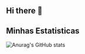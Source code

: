 ## Hi there 👋

<!--
**rickchallen/rickchallen** is a ✨ _special_ ✨ repository because its `README.md` (this file) appears on your GitHub profile.

Here are some ideas to get you started:

- 🔭 I’m currently working on ...
- 🌱 I’m currently learning ...
- 👯 I’m looking to collaborate on ...
- 🤔 I’m looking for help with ...
- 💬 Ask me about ...
- 📫 How to reach me: ...
- 😄 Pronouns: ...
- ⚡ Fun fact: ...
-->

## Minhas Estatisticas
![Anurag's GitHub stats](https://github-readme-stats.vercel.app/api?username=rickchallen&show_icons=true&theme=radical)
